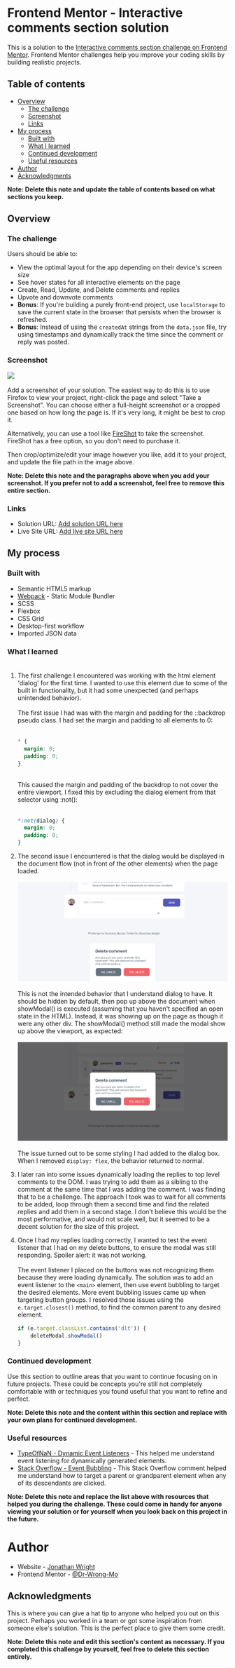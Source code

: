 # Frontend Mentor - Interactive comments section solution

This is a solution to the [Interactive comments section challenge on Frontend Mentor](https://www.frontendmentor.io/challenges/interactive-comments-section-iG1RugEG9). Frontend Mentor challenges help you improve your coding skills by building realistic projects. 

## Table of contents

- [Overview](#overview)
  - [The challenge](#the-challenge)
  - [Screenshot](#screenshot)
  - [Links](#links)
- [My process](#my-process)
  - [Built with](#built-with)
  - [What I learned](#what-i-learned)
  - [Continued development](#continued-development)
  - [Useful resources](#useful-resources)
- [Author](#author)
- [Acknowledgments](#acknowledgments)

**Note: Delete this note and update the table of contents based on what sections you keep.**

## Overview

### The challenge

Users should be able to:

- View the optimal layout for the app depending on their device's screen size
- See hover states for all interactive elements on the page
- Create, Read, Update, and Delete comments and replies
- Upvote and downvote comments
- **Bonus**: If you're building a purely front-end project, use `localStorage` to save the current state in the browser that persists when the browser is refreshed.
- **Bonus**: Instead of using the `createdAt` strings from the `data.json` file, try using timestamps and dynamically track the time since the comment or reply was posted.

### Screenshot

![](./screenshot.jpg)

Add a screenshot of your solution. The easiest way to do this is to use Firefox to view your project, right-click the page and select "Take a Screenshot". You can choose either a full-height screenshot or a cropped one based on how long the page is. If it's very long, it might be best to crop it.

Alternatively, you can use a tool like [FireShot](https://getfireshot.com/) to take the screenshot. FireShot has a free option, so you don't need to purchase it. 

Then crop/optimize/edit your image however you like, add it to your project, and update the file path in the image above.

**Note: Delete this note and the paragraphs above when you add your screenshot. If you prefer not to add a screenshot, feel free to remove this entire section.**

### Links

- Solution URL: [Add solution URL here](https://your-solution-url.com)
- Live Site URL: [Add live site URL here](https://your-live-site-url.com)

## My process

### Built with

- Semantic HTML5 markup
- [Webpack](https://webpack.js.org/) - Static Module Bundler
- SCSS
- Flexbox
- CSS Grid
- Desktop-first workflow
- Imported JSON data

### What I learned<br><br>

1. The first challenge I encountered was working with the html element 'dialog' for the first time. I wanted to use this element due to some of the built in functionality, but it had some unexpected (and perhaps unintended behavior).
<br><br>
The first issue I had was with the margin and padding for the ::backdrop pseudo class. I had set the margin and padding to all elements to 0:
<br><br>
    ```css
    * {
      margin: 0;
      padding: 0;
    }
    ```
    <br>This caused the margin and padding of the backdrop to not cover the entire viewport. I fixed this by excluding the dialog element from that selector using :not():<br><br>

    ```css
    *:not(dialog) {
      margin: 0;
      padding: 0;
    }
    ```

1. The second issue I encountered is that the dialog would be displayed in the document flow (not in front of the other elements) when the page loaded. 
<br><br>
![](./src/images/modal-issue--bottom.png)
<br><br>
This is not the intended behavior that I understand dialog to have. It should be hidden by default, then pop up above the document when showModal() is executed (assuming that you haven't specified an open state in the HTML). Instead, it was showing up on the page as though it were any other div. The showModal() method still made the modal show up above the viewport, as expected:
<br><br>
![](./src/images/modal-issue--open.png)
<br><br>
The issue turned out to be some styling I had added to the dialog box. When I removed `display: flex`, the behavior returned to normal.<br>
1. I later ran into some issues dynamically loading the replies to top level comments to the DOM. I was trying to add them as a sibling to the comment at the same time that I was adding the comment. I was finding that to be a challenge. The approach I took was to wait for all comments to be added, loop through them a second time and find the related replies and add them in a second stage. I don't believe this would be the most performative, and would not scale well, but it seemed to be a decent solution for the size of this project.<br>
1. Once I had my replies loading correctly, I wanted to test the event listener that I had on my delete buttons, to ensure the modal was still responding. Spoiler alert: it was not working.
<br><br>
The event listener I placed on the buttons was not recognizing them because they were loading dynamically. The solution was to add an event listener to the `<main>` element, then use event bubbling to target the desired elements. More event bubbling issues came up when targeting button groups. I resolved those issues using the `e.target.closest()` method, to find the common parent to any desired element.

    ```js
    if (e.target.classList.contains('dlt')) {
        deleteModal.showModal()
    }
    ```
### Continued development

Use this section to outline areas that you want to continue focusing on in future projects. These could be concepts you're still not completely comfortable with or techniques you found useful that you want to refine and perfect.

**Note: Delete this note and the content within this section and replace with your own plans for continued development.**

### Useful resources

- [TypeOfNaN - Dynamic Event Listeners](https://typeofnan.dev/how-to-bind-event-listeners-on-dynamically-created-elements-in-javascript/) - This helped me understand event listening for dynamically generated elements.
- [Stack Overflow - Event Bubbling](https://stackoverflow.com/a/59424604/13604562) - This Stack Overflow comment helped me understand how to target a parent or grandparent element when any of its descendants are clicked.

**Note: Delete this note and replace the list above with resources that helped you during the challenge. These could come in handy for anyone viewing your solution or for yourself when you look back on this project in the future.**

# Author

- Website - [Jonathan Wright](https://dr-wrong-mo.github.io/)
- Frontend Mentor - [@Dr-Wrong-Mo](https://www.frontendmentor.io/profile/Dr-Wrong-Mo)

## Acknowledgments

This is where you can give a hat tip to anyone who helped you out on this project. Perhaps you worked in a team or got some inspiration from someone else's solution. This is the perfect place to give them some credit.

**Note: Delete this note and edit this section's content as necessary. If you completed this challenge by yourself, feel free to delete this section entirely.**
